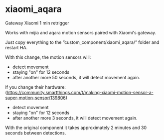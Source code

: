 # xiaomi_aqara
Gateway Xiaomi 1 min retrigger

Works with mijia and aqara motion sensors paired with Xiaomi's gateway. 

Just copy everything to the ”custom_component/xiaomi_aqara/” folder and restart HA.



With this change, the motion sensors will:
  - detect movement
  - staying "on" for 12 seconds
  - after another more 50 seconds, it will detect movement again.

If you change their hardware:
(https://community.smartthings.com/t/making-xiaomi-motion-sensor-a-super-motion-sensor/139806)
  - detect movement
  - staying "on" for 12 seconds
  - after another more 3 seconds, it will detect movement again.


With the original component it takes approximately 2 minutes and 30 seconds between detections.
